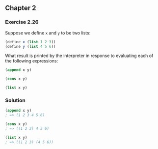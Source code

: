 ## Chapter 2

### Exercise 2.26

Suppose we define `x` and `y` to be two lists:

```scheme
(define x (list 1 2 3))
(define y (list 4 5 6))
```

What result is printed by the interpreter in response to evaluating each of the following expressions:

```scheme
(append x y)

(cons x y)

(list x y)
```

### Solution

```scheme
(append x y)
; => (1 2 3 4 5 6)

(cons x y)
; => ((1 2 3) 4 5 6)

(list x y)
; => ((1 2 3) (4 5 6))
```

